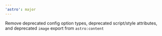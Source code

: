 ```yaml
---
'astro': major
---
```


Remove deprecated config option types, deprecated script/style attributes, and deprecated `image` export from `astro:content`
